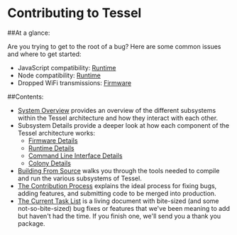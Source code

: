 Contributing to Tessel
==================

##At a glance:

Are you trying to get to the root of a bug? Here are some common issues and where to get started:

- JavaScript compatibility: [Runtime](./runtime-details.md#javascript-compatibility)
- Node compatibility: [Runtime](./runtime-details.md#nodejs-compatibility)
- Dropped WiFi transmissions: [Firmware](./firmware-details#cc3k-wifi-chip)


##Contents:

- [System Overview](./system-overview.md) provides an overview of the different subsystems within the Tessel architecture and how they interact with each other.
- Subsystem Details provide a deeper look at how each component of the Tessel architecture works:
  - [Firmware Details](./firmware-details.md)
  - [Runtime Details](./runtime-details.md)
  - [Command Line Interface Details](./cli-details.md)
  - [Colony Details](./colony-details.md)
- [Building From Source](./build-from-source.md) walks you through the tools needed to compile and run the various subsystems of Tessel.
- [The Contribution Process](./contribution-process.md) explains the ideal process for fixing bugs, adding features, and submitting code to be merged into production.
- [The Current Task List](./task-list.md) is a living document with bite-sized (and some not-so-bite-sized) bug fixes or features that we've been meaning to add but haven't had the time. If you finish one, we'll send you a thank you package.

